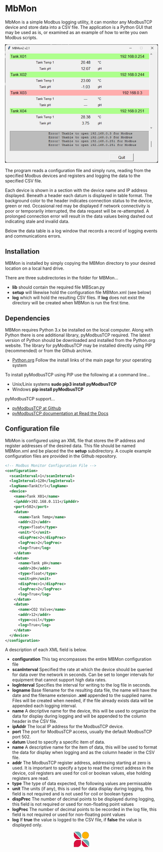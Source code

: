 # MbMon
MbMon is a simple Modbus logging utility, it can monitor any ModbusTCP device and store data into a CSV file.  The application is a Python GUI that may be used as is, or examined as an example of how to write you own Modbus scripts.

<p align="center"><img src="/res/MBMon.png"></p>

The program reads a configuration file and simply runs, reading from the specified Modbus devices and registers and logging the data to the specified CSV file.

Each device is shown in a section with the device name and IP address displayed.  Beneath a header each datum is displayed in table format.  The background color to the header indicates connection status to the device, green or red.  Occasional red may be displayed if network connectivity is poor or temporarily interrupted, the data request will be re-attempted.  A prolonged connection error will result in the data values being dashed out indicating stale and invalid data.

Below the data table is a log window that records a record of logging events and communications errors.

## Installation
MBMon is installed by simply copying the MBMon directory to your desired location on a local hard drive.

There are three subdirectories in the folder for MBMon...
+ **lib** should contain the required file MBScan.py
+ **setup** will likewise hold the configuration file MBMon.xml (see below)
+ **log** which will hold the resulting CSV files.  If **log** does not exist the directory will be created when MBMon is run the first time.

## Dependencies
MBMon requires Python 3.x be installed on the local computer.  Along with Python there is one additional library, pyModbusTCP required.  The latest version of Python should be downloaded and installed from the Python.org website.  The library for pyModbusTCP may be installed directly using PIP (recommended) or from the Github archive.

+ [Python.org](https://www.python.org/) Follow the install links of the main page for your operating system

To install pyModbusTCP using PIP use the following at a command line...

+ Unix/Linix systems  **sudo pip3 install pyModbusTCP**
+ Windows **pip install pyModbusTCP**

pyModbusTCP support...

+ [pyModbusTCP at Github](https://github.com/sourceperl/pyModbusTCP)
+ [pyModbusTCP documentation at Read the Docs](https://pymodbustcp.readthedocs.io/en/stable/index.html)

## Configuration file
MbMon is configured using an XML file that stores the IP address and register addresses of the desired data.  This file should be named MBMon.xml and be placed the the **setup** subdirectory.  A couple example configuration files are provided in the Github repository.

```xml
<!-- Modbus Monitor Configuration File -->
<configuration>
  <scanInterval>1</scanInterval>
  <logInterval>120</logInterval>
  <logName>TankCtrl</logName>
  <device>
    <name>Tank X01</name>
    <ipAddr>192.168.0.111</ipAddr>
    <port>502</port>
    <datum>
      <name>Tank Temp</name>
      <addr>22</addr>
      <type>float</type>
      <unit>°C</unit>
      <dispPrec>2</dispPrec>
      <logPrec>2</logPrec>
      <log>True</log>
    </datum>
    <datum>
      <name>Tank pH</name>
      <addr>20</addr>
      <type>float</type>
      <unit>pH</unit>
      <dispPrec>1</dispPrec>
      <logPrec>2</logPrec>
      <log>True</log>
    </datum>
    <datum>
      <name>CO2 Valve</name>
      <addr>12</addr>
      <type>coil</type>
      <log>True</log>
    </datum>
  </device>
</configuration>
```

A description of each XML field is below.

+ **configuration** This tag encompasses the entire MBMon configuration file
+ **scanInterval** Specified the rate at which the device should be queried for data over the network in seconds.  Can be set to longer intervals for equipment that cannot support high data rates.
+ **logInterval** Specifies the interval for writing to the log file in seconds.
+ **logname** Base filename for the resulting data file, the name will have the date and the filename extension **.xml** appended to the supplied name.  Files will be created when needed, if the file already exists data will be appended each logging interval.
+ **name** A decriptive name for the device, this will be used to organize the data for display during logging and will be appended to the column header in the CSV file.
+ **ipAddr** The local IP address for the ModbusTCP device.
+ **port** The port for ModbusTCP access, usually the default ModbusTCP port 502.
+ **datum** Used to specify a specific item of data.
+ **name** A descriptive name for the item of data, this will be used to format the data for display when logging and as the column header in the CSV file.
+ **addr** The ModbusTCP register address, addressing starting at zero is used. It is important to specify a type to read the cirrect address in the device, coil registers are used for coil or boolean values, else holding registers are read.
+ **type** The type of data expected, the following values are permissable
+ **unit** The units (if any), this is used for data display during logging, this field is not required and is not used for coil or boolean types
+ **dispPrec** The number of decimal points to be displayed during logging, this field is not required or used for non-floating point values
+ **logPrec** The number of decimal points to be recorded in the log file, this field is not required or used for non-floating point values
+ **log** If **true** the value is logged to the CSV file, if **false** the value is displayed only.

<p align="center"><img width="50" height="50" src="/res/SymbrosiaLogo.png"></p>